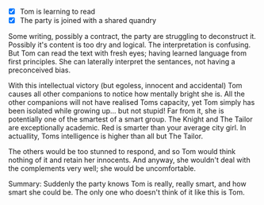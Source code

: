 - [x] Tom is learning to read
- [x] The party is joined with a shared quandry

Some writing, possibly a contract, the party are struggling to deconstruct it. Possibly it's content is too dry and logical. The interpretation is confusing. But Tom can read the text with fresh eyes; having learned language from first principles. She can laterally interpret the sentances, not having a preconceived bias.

With this intellectual victory (but egoless, innocent and accidental) Tom causes all other companions to notice how mentally bright she is. All the other companions will not have realised Toms capacity, yet Tom simply has been isolated while growing up... but not stupid! Far from it, she is potentially one of the smartest of a smart group. The Knight and The Tailor are exceptionally academic. Red is smarter than your average city girl. In actuallity, Toms intelligence is higher than all but The Tailor.

The others would be too stunned to respond, and so Tom would think nothing of it and retain her innocents. And anyway, she wouldn't deal with the complements very well; she would be uncomfortable.

Summary:
Suddenly the party knows Tom is really, really smart, and how smart she could be. The only one who doesn't think of it like this is Tom.
